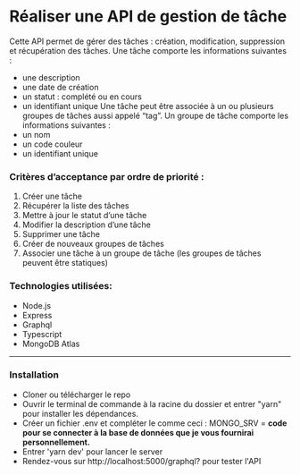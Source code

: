 # Réaliser une API de gestion de tâche

Cette API permet de gérer des tâches : création, modification, suppression et récupération des
tâches.
Une tâche comporte les informations suivantes :

- une description
- une date de création
- un statut : complété ou en cours
- un identifiant unique
  Une tâche peut être associée à un ou plusieurs groupes de tâches aussi appelé “tag”.
  Un groupe de tâche comporte les informations suivantes :
- un nom
- un code couleur
- un identifiant unique

### Critères d’acceptance par ordre de priorité :

1. Créer une tâche
2. Récupérer la liste des tâches
3. Mettre à jour le statut d’une tâche
4. Modifier la description d’une tâche
5. Supprimer une tâche
6. Créer de nouveaux groupes de tâches
7. Associer une tâche à un groupe de tâche (les groupes de tâches peuvent être statiques)

### Technologies utilisées:

- Node.js
- Express
- Graphql
- Typescript
- MongoDB Atlas

---

### Installation

- Cloner ou télécharger le repo
- Ouvrir le terminal de commande à la racine du dossier et entrer "yarn" pour installer les dépendances.
- Créer un fichier .env et compléter le comme ceci :
  MONGO_SRV = **code pour se connecter à la base de données que je vous fournirai personnellement.**
- Entrer 'yarn dev' pour lancer le server
- Rendez-vous sur http://localhost:5000/graphql? pour tester l'API
